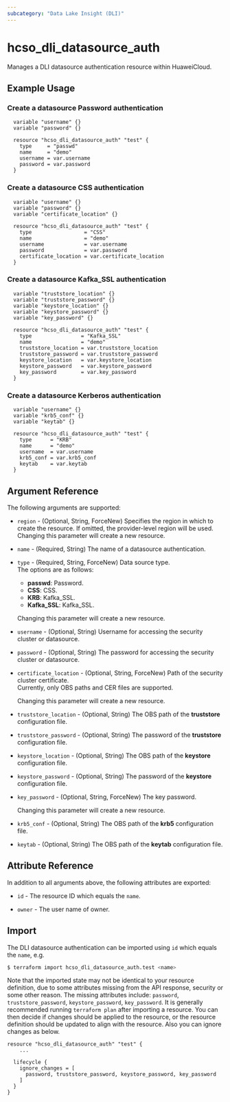 ```yaml
---
subcategory: "Data Lake Insight (DLI)"
---
```


# hcso_dli_datasource_auth

Manages a DLI datasource authentication resource within HuaweiCloud.  

## Example Usage

### Create a datasource Password authentication

```hcl
  variable "username" {}
  variable "password" {}
  
  resource "hcso_dli_datasource_auth" "test" {
    type     = "passwd"
    name     = "demo"
    username = var.username
    password = var.password
  }
```

### Create a datasource CSS authentication

```hcl
  variable "username" {}
  variable "password" {}
  variable "certificate_location" {}
  
  resource "hcso_dli_datasource_auth" "test" {
    type                 = "CSS"
    name                 = "demo"
    username             = var.username
    password             = var.password
    certificate_location = var.certificate_location
  }
```

### Create a datasource Kafka_SSL authentication

```hcl
  variable "truststore_location" {}
  variable "truststore_password" {}
  variable "keystore_location" {}
  variable "keystore_password" {}
  variable "key_password" {}
  
  resource "hcso_dli_datasource_auth" "test" {
    type                = "Kafka_SSL"
    name                = "demo"
    truststore_location = var.truststore_location
    truststore_password = var.truststore_password
    keystore_location   = var.keystore_location
    keystore_password   = var.keystore_password
    key_password        = var.key_password
  }
```

### Create a datasource Kerberos authentication

```hcl
  variable "username" {}
  variable "krb5_conf" {}
  variable "keytab" {}
  
  resource "hcso_dli_datasource_auth" "test" {
    type      = "KRB"
    name      = "demo"
    username  = var.username
    krb5_conf = var.krb5_conf
    keytab    = var.keytab
  }
```

## Argument Reference

The following arguments are supported:

* `region` - (Optional, String, ForceNew) Specifies the region in which to create the resource.
  If omitted, the provider-level region will be used. Changing this parameter will create a new resource.

* `name` - (Required, String) The name of a datasource authentication.

* `type` - (Required, String, ForceNew) Data source type.  
  The options are as follows:
    + **passwd**: Password.
    + **CSS**: CSS.
    + **KRB**: Kafka_SSL.
    + **Kafka_SSL**: Kafka_SSL.

  Changing this parameter will create a new resource.

* `username` - (Optional, String) Username for accessing the security cluster or datasource.

* `password` - (Optional, String) The password for accessing the security cluster or datasource.

* `certificate_location` - (Optional, String, ForceNew) Path of the security cluster certificate.  
 Currently, only OBS paths and CER files are supported.

  Changing this parameter will create a new resource.

* `truststore_location` - (Optional, String) The OBS path of the **truststore** configuration file.

* `truststore_password` - (Optional, String) The password of the **truststore** configuration file.

* `keystore_location` - (Optional, String) The OBS path of the **keystore** configuration file.

* `keystore_password` - (Optional, String) The password of the **keystore** configuration file.

* `key_password` - (Optional, String, ForceNew) The key password.

  Changing this parameter will create a new resource.

* `krb5_conf` - (Optional, String) The OBS path of the **krb5** configuration file.

* `keytab` - (Optional, String) The OBS path of the **keytab** configuration file.

## Attribute Reference

In addition to all arguments above, the following attributes are exported:

* `id` - The resource ID which equals the `name`.

* `owner` - The user name of owner.

## Import

The DLI datasource authentication can be imported using `id` which equals the `name`, e.g.

```bash
$ terraform import hcso_dli_datasource_auth.test <name>
```

Note that the imported state may not be identical to your resource definition, due to some attributes missing from the
API response, security or some other reason. The missing attributes include:
`password`, `truststore_password`, `keystore_password`, `key_password`.
It is generally recommended running `terraform plan` after importing a resource.
You can then decide if changes should be applied to the resource, or the resource definition should be updated to align
with the resource. Also you can ignore changes as below.

```hcl
resource "hcso_dli_datasource_auth" "test" {
    ...

  lifecycle {
    ignore_changes = [
      password, truststore_password, keystore_password, key_password
    ]
  }
}
```
